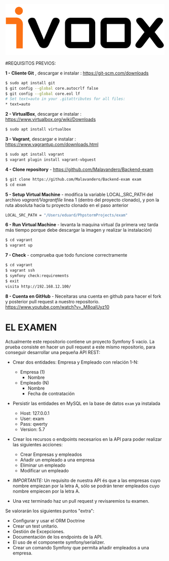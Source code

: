 ![GitHub Logo](logo_ivoox.png)

#REQUISITOS PREVIOS:

**1 - Cliente Git** , descargar e instalar : https://git-scm.com/downloads
```bash
$ sudo apt install git
$ git config --global core.autocrlf false
$ git config --global core.eol lf
# Set text=auto in your .gitattributes for all files:
* text=auto
```

**2 - VirtualBox**, descargar e instalar : https://www.virtualbox.org/wiki/Downloads
```bash
$ sudo apt install virtualbox
```

**3 - Vagrant**, descargar e instalar : https://www.vagrantup.com/downloads.html
```bash
$ sudo apt install vagrant
$ vagrant plugin install vagrant-vbguest
```

**4 - Clone repository** - https://github.com/Malavandero/Backend-exam
```bash
$ git clone https://github.com/Malavandero/Backend-exam exam
$ cd exam
```

**5 - Setup Virtual Machine** - modifica la variable LOCAL_SRC_PATH del archivo *vagrant/Vagrantfile* linea 1 (dentro del proyecto clonado), y pon la ruta absoluta hacia tu proyecto clonado en el paso anterior
```bash
LOCAL_SRC_PATH = "/Users/eduard/PhpstormProjects/exam"
```

**6 - Run Virtual Machine** - levanta la maquina virtual (la primera vez tarda más tiempo porque debe descargar la imagen y realizar la instalación)
```bash
$ cd vagrant
$ vagrant up
```

**7 - Check** - comprueba que todo funcione correctramente
```bash
$ cd vagrant
$ vagrant ssh
$ symfony check:requirements
$ exit
visita http://192.168.12.100/
```

**8 - Cuenta en GitHub** - Neceitaras una cuenta en github para hacer el fork y posterior pull request a nuestro repositorio. https://www.youtube.com/watch?v=_M8oalUyz10

# EL EXAMEN

Actualmente este repositorio contiene un proyecto Symfony 5 vacío. La prueba consiste en hacer un pull request a este mismo repositorio, para conseguir desarrollar una pequeña API REST:

- Crear dos entidades: Empresa y Empleado con relación 1-N:
    - Empresa (1)
        - Nombre
    - Empleado (N)
        - Nombre
        - Fecha de contratación
        
- Persistir las entidades en MySQL en la base de datos `exam` ya instalada
    - Host: 127.0.0.1
    - User: exam
    - Pass: qwerty
    - Version: 5.7
    
- Crear los recursos o endpoints necesarios en la API para poder realizar las siguientes acciones:
    - Crear Empresas y empleados
    - Añadir un empleado a una empresa
    - Eliminar un empleado
    - Modificar un empleado
    
- *IMPORTANTE:* Un requisito de nuestra API és que a las empresas cuyo nombre empiezan por la letra A, sólo se podrán tener empleados cuyo nombre
 empiecen por la letra A.
- Una vez terminado haz un pull request y revisaremios tu examen.
 
Se valorarán los siguientes puntos "extra":
 - Configurar y usar el ORM Doctrine
 - Crear un test unitario.
 - Gestión de Excepciones.
 - Documentación de los endpoints de la API.
 - El uso de el componente symfony/serializer.
 - Crear un comando Symfony que permita añadir empleados a una empresa.
